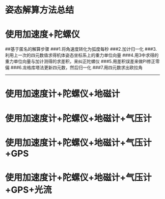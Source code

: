 姿态解算方法总结
==============

# 使用加速度+陀螺仪
##基于匿名的解算步骤
###1.将角速度转化为弧度每秒
###2.加计归一化
###3.利用上一次的四元数值求得机体姿态坐标系上的重力单位向量
###4.用3中求得的重力单位向量与加计测得的求差积，来纠正陀螺仪
###5.用差积误差来做PI修正零偏
###6.龙格库塔法更新四元数，然后归一化
###7.用四元数求出欧拉角


_ _ _



# 使用加速度计+陀螺仪+地磁计


# 使用加速度计+陀螺仪+地磁计+气压计


# 使用加速度计+陀螺仪+地磁计+气压计+GPS



# 使用加速度计+陀螺仪+地磁计+气压计+GPS+光流


